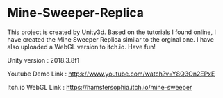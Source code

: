 # Mine-Sweeper-Replica
This project is created by Unity3d. Based on the tutorials I found online, I have created the Mine Sweeper Replica similar to the orginal one. I have also uploaded a WebGL version to itch.io. Have fun!

Unity version : 2018.3.8f1

Youtube Demo Link : https://www.youtube.com/watch?v=Y8Q3On2EPxE

Itch.io WebGL Link : https://hamstersophia.itch.io/mine-sweeper
